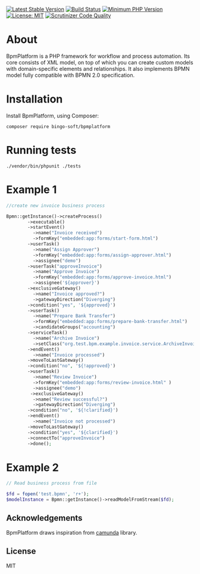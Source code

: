 [![Latest Stable Version](https://poser.pugx.org/bingo-soft/bpmplatform/v/stable.png)](https://packagist.org/packages/bingo-soft/bpmplatform)
[![Build Status](https://app.travis-ci.com/bingo-soft/bpmplatform.svg?branch=main)](https://app.travis-ci.com/bingo-soft/bpmplatform.svg?branch=main)
[![Minimum PHP Version](https://img.shields.io/badge/php-%3E%3D%208.0-8892BF.svg)](https://php.net/)
[![License: MIT](https://img.shields.io/badge/License-MIT-green.svg)](https://opensource.org/licenses/MIT)
[![Scrutinizer Code Quality](https://scrutinizer-ci.com/g/bingo-soft/bpmplatform/badges/quality-score.png?b=main)](https://scrutinizer-ci.com/g/bingo-soft/bpmplatform/?branch=main)


# About

BpmPlatform is a PHP framework for workflow and process automation. Its core consists of XML model, on top of which you can create custom models with domain-specific elements and relationships. It also implements BPMN model fully compatible with BPMN 2.0 specification.

# Installation

Install BpmPlatform, using Composer:

```
composer require bingo-soft/bpmplatform
```

# Running tests

```
./vendor/bin/phpunit ./tests
```

# Example 1

```php
//create new invoice business process

Bpmn::getInstance()->createProcess()
        ->executable()
        ->startEvent()
          ->name("Invoice received")
          ->formKey("embedded:app:forms/start-form.html")
        ->userTask()
          ->name("Assign Approver")
          ->formKey("embedded:app:forms/assign-approver.html")
          ->assignee("demo")
        ->userTask("approveInvoice")
          ->name("Approve Invoice")
          ->formKey("embedded:app:forms/approve-invoice.html")
          ->assignee('${approver}')
        ->exclusiveGateway()
          ->name("Invoice approved?")
          ->gatewayDirection("Diverging")
        ->condition("yes", '${approved}')
        ->userTask()
          ->name("Prepare Bank Transfer")
          ->formKey("embedded:app:forms/prepare-bank-transfer.html")
          ->candidateGroups("accounting")
        ->serviceTask()
          ->name("Archive Invoice")
          ->setClass("org.test.bpm.example.invoice.service.ArchiveInvoiceService")
        ->endEvent()
          ->name("Invoice processed")
        ->moveToLastGateway()
        ->condition("no", '${!approved}')
        ->userTask()
          ->name("Review Invoice")
          ->formKey("embedded:app:forms/review-invoice.html" )
          ->assignee("demo")
         ->exclusiveGateway()
          ->name("Review successful?")
          ->gatewayDirection("Diverging")
        ->condition("no", '${!clarified}')
        ->endEvent()
          ->name("Invoice not processed")
        ->moveToLastGateway()
        ->condition("yes", '${clarified}')
        ->connectTo("approveInvoice")
        ->done();
```

# Example 2

```php
// Read business process from file

$fd = fopen('test.bpmn', 'r+');
$modelInstance = Bpmn::getInstance()->readModelFromStream($fd);
```

## Acknowledgements

BpmPlatform draws inspiration from [camunda](https://github.com/camunda/camunda-bpm-platform) library.

## License

MIT